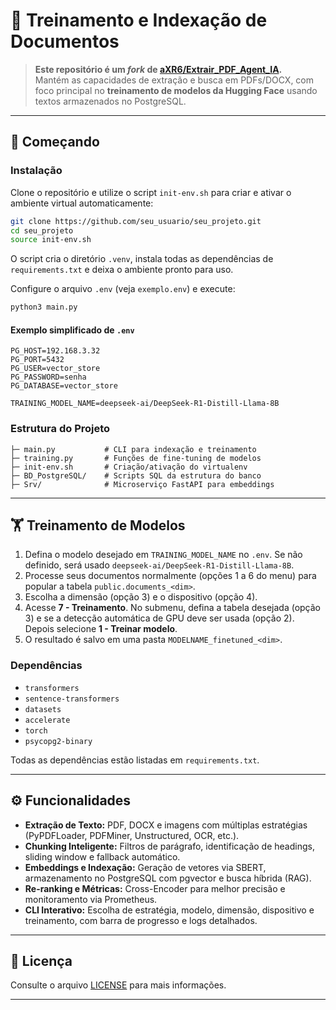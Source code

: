 # 🧠 Treinamento e Indexação de Documentos

> **Este repositório é um _fork_ de [aXR6/Extrair_PDF_Agent_IA](https://github.com/aXR6/Extrair_PDF_Agent_IA).**  
> Mantém as capacidades de extração e busca em PDFs/DOCX, com foco principal no **treinamento de modelos da Hugging Face** usando textos armazenados no PostgreSQL.

---

## 🚀 Começando

### Instalação

Clone o repositório e utilize o script `init-env.sh` para criar e ativar o
ambiente virtual automaticamente:

```bash
git clone https://github.com/seu_usuario/seu_projeto.git
cd seu_projeto
source init-env.sh
```

O script cria o diretório `.venv`, instala todas as dependências de
`requirements.txt` e deixa o ambiente pronto para uso.

Configure o arquivo `.env` (veja `exemplo.env`) e execute:

```bash
python3 main.py
```

#### Exemplo simplificado de `.env`

```env
PG_HOST=192.168.3.32
PG_PORT=5432
PG_USER=vector_store
PG_PASSWORD=senha
PG_DATABASE=vector_store

TRAINING_MODEL_NAME=deepseek-ai/DeepSeek-R1-Distill-Llama-8B
```

### Estrutura do Projeto

```
├─ main.py           # CLI para indexação e treinamento
├─ training.py       # Funções de fine-tuning de modelos
├─ init-env.sh       # Criação/ativação do virtualenv
├─ BD_PostgreSQL/    # Scripts SQL da estrutura do banco
├─ Srv/              # Microserviço FastAPI para embeddings
```

---

## 🏋️ Treinamento de Modelos

1. Defina o modelo desejado em `TRAINING_MODEL_NAME` no `.env`. Se não definido, será usado `deepseek-ai/DeepSeek-R1-Distill-Llama-8B`.
2. Processe seus documentos normalmente (opções 1 a 6 do menu) para popular a tabela `public.documents_<dim>`.
3. Escolha a dimensão (opção 3) e o dispositivo (opção 4).
4. Acesse **7 - Treinamento**. No submenu, defina a tabela desejada (opção 3) e se a detecção automática de GPU deve ser usada (opção 2). Depois selecione **1 - Treinar modelo**.
5. O resultado é salvo em uma pasta `MODELNAME_finetuned_<dim>`.

### Dependências

- `transformers`
- `sentence-transformers`
- `datasets`
- `accelerate`
- `torch`
- `psycopg2-binary`

Todas as dependências estão listadas em `requirements.txt`.

---

## ⚙️ Funcionalidades

- **Extração de Texto:** PDF, DOCX e imagens com múltiplas estratégias (PyPDFLoader, PDFMiner, Unstructured, OCR, etc.).
- **Chunking Inteligente:** Filtros de parágrafo, identificação de headings, sliding window e fallback automático.
- **Embeddings e Indexação:** Geração de vetores via SBERT, armazenamento no PostgreSQL com pgvector e busca híbrida (RAG).
- **Re-ranking e Métricas:** Cross-Encoder para melhor precisão e monitoramento via Prometheus.
- **CLI Interativo:** Escolha de estratégia, modelo, dimensão, dispositivo e treinamento, com barra de progresso e logs detalhados.

---

## 📄 Licença

Consulte o arquivo [LICENSE](./LICENSE) para mais informações.

---
